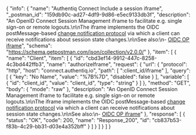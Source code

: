 {
  "info": {
    "name": "Authentiq Connect Include a session iframe",
    "_postman_id": "159db90c-ad27-4df9-9d86-e5ec9133db3f",
    "description": "An OpenID Connect Session Management iframe to facilitate e.g. single sign-on or remote logouts.\n\nThe iframe implements the OIDC postMessage-based [change notification protocol](http://openid.net/specs/openid-connect-session-1_0.html#ChangeNotification) via which a client can receive notifications about session state changes.\n\nSee also:\n- [OIDC OP iframe](http://openid.net/specs/openid-connect-session-1_0.html#OPiframe)",
    "schema": "https://schema.getpostman.com/json/collection/v2.0.0/"
  },
  "item": [
    {
      "name": "Client",
      "item": [
        {
          "id": "cbd3ef14-9912-447c-8258-4c3bd442ffb3",
          "name": "authorizeIframe",
          "request": {
            "url": {
              "protocol": "http",
              "host": "connect.authentiq.io",
              "path": [
                ":client_id/iframe"
              ],
              "query": [
                {
                  "key": "No Name",
                  "value": "%7B%7D",
                  "disabled": false
                }
              ],
              "variable": [
                {
                  "id": "client_id",
                  "value": "client_id",
                  "type": "string"
                }
              ]
            },
            "method": "GET",
            "body": {
              "mode": "raw"
            },
            "description": "An OpenID Connect Session Management iframe to facilitate e.g. single sign-on or remote logouts.\n\nThe iframe implements the OIDC postMessage-based [change notification protocol](http://openid.net/specs/openid-connect-session-1_0.html#ChangeNotification) via which a client can receive notifications about session state changes.\n\nSee also:\n- [OIDC OP iframe](http://openid.net/specs/openid-connect-session-1_0.html#OPiframe)"
          },
          "response": [
            {
              "status": "OK",
              "code": 200,
              "name": "Response_200",
              "id": "cb837b53-f83b-4c29-bb31-d03e4a352bff"
            }
          ]
        }
      ]
    }
  ]
}